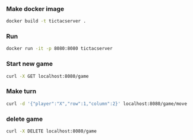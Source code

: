 ### Make docker image

```bash
docker build -t tictacserver .
```

### Run 
```bash
docker run -it -p 8080:8080 tictacserver
```

### Start new game
```bash
curl -X GET localhost:8080/game
```

### Make turn
```bash
curl -d '{"player":"X","row":1,"column":2}' localhost:8080/game/move
```

### delete game
```bash
curl -X DELETE localhost:8080/game
```
